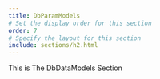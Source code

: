 ```yaml
---
title: DbParamModels
# Set the display order for this section
order: 7
# Specify the layout for this section
include: sections/h2.html
---
```

This is The DbDataModels Section